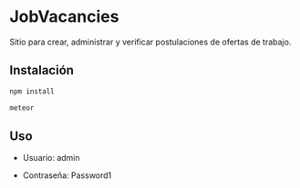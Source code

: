 # JobVacancies

Sitio para crear, administrar y verificar postulaciones de ofertas de trabajo.

## Instalación

```bash
npm install
```

```bash
meteor
```

## Uso

- Usuario: admin

- Contraseña: Password1
